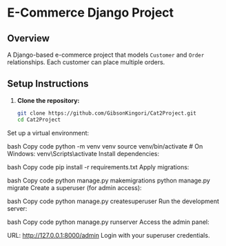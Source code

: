 # E-Commerce Django Project

## Overview
A Django-based e-commerce project that models `Customer` and `Order` relationships. Each customer can place multiple orders.

## Setup Instructions

1. **Clone the repository:**
   ```bash
   git clone https://github.com/GibsonKingori/Cat2Project.git
   cd Cat2Project
Set up a virtual environment:

bash
Copy code
python -m venv venv
source venv/bin/activate  # On Windows: venv\Scripts\activate
Install dependencies:

bash
Copy code
pip install -r requirements.txt
Apply migrations:

bash
Copy code
python manage.py makemigrations
python manage.py migrate
Create a superuser (for admin access):

bash
Copy code
python manage.py createsuperuser
Run the development server:

bash
Copy code
python manage.py runserver
Access the admin panel:

URL: http://127.0.0.1:8000/admin
Login with your superuser credentials.
